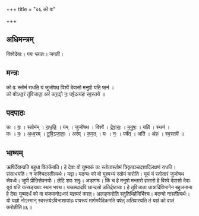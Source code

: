 +++
title = "०६ को वः"

+++
## अधिमन्त्रम्
विश्वेदेवाः। गयः प्लातः। जगती।

## मन्त्रः
को वः॒ स्तोमं॑ राधति॒ यं जुजो॑षथ॒ विश्वे॑ देवासो मनुषो॒ यति॒ ष्ठन॑ ।  
को वो॑ऽध्व॒रं तु॑विजाता॒ अरं॑ कर॒द्यो नः॒ पर्ष॒दत्यंहः॑ स्व॒स्तये॑ ॥

## पदपाठः
कः । वः॒ । स्तोम॑म् । रा॒ध॒ति॒ । यम् । जुजो॑षथ । विश्वे॑ । दे॒वा॒सः॒ । म॒नु॒षः॒ । यति॑ । स्थन॑ ।  
कः । वः॒ । अ॒ध्व॒रम् । तु॒वि॒ऽजा॒ताः॒ । अर॑म् । क॒र॒त् । यः । नः॒ । पर्ष॑त् । अति॑ । अंहः॑ । स्व॒स्तये॑ ॥

## भाष्यम्
ऋषिर्देवान्प्रति बहुधा वितर्कयति। हे देवाः वो युष्माकं कः स्तोतास्तोमं त्रिवृत्पञ्चदशादिलक्षणं राधति। संसाधयति। न कश्चिदस्तीत्यर्थः। यद्वा। मदन्यः को वो युश्मभ्यं स्तोमं करोति। यूयं यं स्तोतारं जुजोषथ सेवध्वे। जुषी प्रीतिसेवनयोः। लेटि शवः श्लुः। अडागमः। किं च हे मनुषो मन्तारो ज्ञतारो हे विश्वे देवासो देवाः यूयं यति यत्सङ्ख्याः स्थन भवथ। यच्छब्दादपि छान्दसो डतिर्द्रष्टव्यः। हे तुविजाता धात्रादिविभागेन बहुजनाना हे देवाः युष्मदर्धं को वा यजमानोऽध्वरं यज्ञमरं करत्। अलङ्करोति स्तुतिभिर्हविर्भिश्च। मदन्यो नास्तीत्यर्थः। यो यज्ञो नोऽस्मान् स्वस्तयेऽविनाशायांहः पापरूपं मार्गमवैदिकमति पर्षत् अतिपारयति तं यज्ञं को वालं करोतीति॥६॥